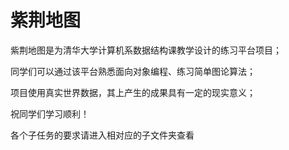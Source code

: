 ﻿# 紫荆地图

紫荆地图是为清华大学计算机系数据结构课教学设计的练习平台项目；

同学们可以通过该平台熟悉面向对象编程、练习简单图论算法；

项目使用真实世界数据，其上产生的成果具有一定的现实意义；

祝同学们学习顺利！

各个子任务的要求请进入相对应的子文件夹查看